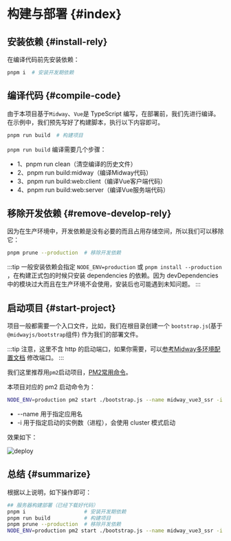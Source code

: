 # 构建与部署 {#index}

## 安装依赖 {#install-rely}

在编译代码前先安装依赖：

```sh
pnpm i  # 安装开发期依赖
```

## 编译代码 {#compile-code}

由于本项目基于`Midway`、`Vue`是 TypeScript 编写，在部署前，我们先进行编译。在示例中，我们预先写好了构建脚本，执行以下内容即可。

```sh
pnpm run build  # 构建项目
```


`pnpm run build` 编译需要几个步骤：

- 1、pnpm run clean（清空编译的历史文件）
- 2、pnpm run build:midway（编译Midway代码）
- 3、pnpm run build:web:client（编译Vue客户端代码）
- 4、pnpm run build:web:server（编译Vue服务端代码）


## 移除开发依赖 {#remove-develop-rely}

因为在生产环境中，开发依赖是没有必要的而且占用存储空间，所以我们可以移除它：

```sh
pnpm prune --production  # 移除开发依赖
```

:::tip
一般安装依赖会指定 `NODE_ENV=production` 或 `pnpm install --production` ，在构建正式包的时候只安装 dependencies 的依赖。因为 devDependencies 中的模块过大而且在生产环境不会使用，安装后也可能遇到未知问题。
:::


## 启动项目 {#start-project}

项目一般都需要一个入口文件，比如，我们在根目录创建一个 `bootstrap.js`(基于`@midwayjs/bootstrap`组件) 作为我们的部署文件。

:::tip
注意，这里不含 http 的启动端口，如果你需要，可以[参考Midway多环境配置文档](/guide/essentials/config.md#midway-env-config) 修改端口。
:::

我们这里推荐用`pm2`启动项目，[PM2常用命令](http://liqingsong.cc/article/detail/3)。

本项目对应的 pm2 启动命令为：

```sh
NODE_ENV=production pm2 start ./bootstrap.js --name midway_vue3_ssr -i 4
```

- --name 用于指定应用名
- -i 用于指定启动的实例数（进程），会使用 cluster 模式启动

效果如下：

![deploy](/images/deploy.png)



## 总结 {#summarize}

根据以上说明，如下操作即可：

```sh
## 服务器构建部署（已经下载好代码）
pnpm i                   # 安装开发期依赖
pnpm run build           # 构建项目
pnpm prune --production  # 移除开发依赖
NODE_ENV=production pm2 start ./bootstrap.js --name midway_vue3_ssr -i 4 # 启动项目
```




